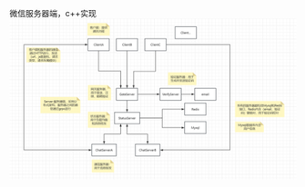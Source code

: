 微信服务器端，c++实现
![image](https://github.com/1li2yang3/WeiXing_Server/blob/main/%E6%9E%B6%E6%9E%84%E5%9B%BE.png)

